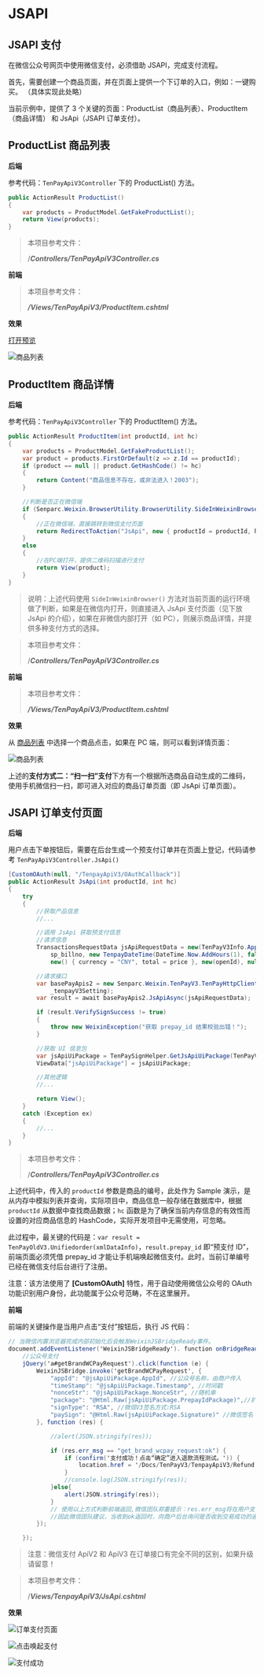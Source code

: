 # JSAPI

## JSAPI 支付

在微信公众号网页中使用微信支付，必须借助 JSAPI，完成支付流程。

首先，需要创建一个商品页面，并在页面上提供一个下订单的入口，例如：一键购买。
（具体实现此处略）

当前示例中，提供了 3 个关键的页面：ProductList（商品列表）、ProductItem（商品详情） 和 JsApi（JSAPI 订单支付）。

## ProductList 商品列表

**后端**

参考代码：`TenPayApiV3Controller` 下的 ProductList() 方法。

```cs
public ActionResult ProductList()
{
    var products = ProductModel.GetFakeProductList();
    return View(products);
}
```

> 本项目参考文件：
>
> /**_Controllers/TenPayApiV3Controller.cs_**

**前端**

> 本项目参考文件：
>
> **_/Views/TenPayApiV3/ProductItem.cshtml_**

**效果**

[打开预览](https://sdk.weixin.senparc.com/TenpayApiV3/ProductList)

![商品列表](https://sdk.weixin.senparc.com/Docs/TenPayV3/images/home-dev-jsapi-01.png)

## ProductItem 商品详情

**后端**

参考代码：`TenPayApiV3Controller` 下的 ProductItem() 方法。

```cs
public ActionResult ProductItem(int productId, int hc)
{
    var products = ProductModel.GetFakeProductList();
    var product = products.FirstOrDefault(z => z.Id == productId);
    if (product == null || product.GetHashCode() != hc)
    {
        return Content("商品信息不存在，或非法进入！2003");
    }

    //判断是否正在微信端
    if (Senparc.Weixin.BrowserUtility.BrowserUtility.SideInWeixinBrowser(HttpContext))
    {
        //正在微信端，直接跳转到微信支付页面
        return RedirectToAction("JsApi", new { productId = productId, hc = hc });
    }
    else
    {
        //在PC端打开，提供二维码扫描进行支付
        return View(product);
    }
}
```

> 说明：上述代码使用 `SideInWeixinBrowser()` 方法对当前页面的运行环境做了判断，如果是在微信内打开，则直接进入 JsApi 支付页面（见下放 JsApi 的介绍），如果在非微信内部打开（如 PC），则展示商品详情，并提供多种支付方式的选择。

> 本项目参考文件：
>
> /**_Controllers/TenPayApiV3Controller.cs_**

**前端**

> 本项目参考文件：
>
> **_/Views/TenPayApiV3/ProductItem.cshtml_**

**效果**

从 [商品列表](https://sdk.weixin.senparc.com/TenPayApiV3/ProductList) 中选择一个商品点击，如果在 PC 端，则可以看到详情页面：

![商品列表](https://sdk.weixin.senparc.com/Docs/TenPayV3/images/home-dev-jsapi-02.png)

上述的**支付方式二：“扫一扫”支付**下方有一个根据所选商品自动生成的二维码，使用手机微信扫一扫，即可进入对应的商品订单页面（即 JsApi 订单页面）。

## JSAPI 订单支付页面

**后端**

用户点击下单按钮后，需要在后台生成一个预支付订单并在页面上登记，代码请参考 `TenPayApiV3Controller.JsApi()`

```cs
[CustomOAuth(null, "/TenpayApiV3/OAuthCallback")]
public ActionResult JsApi(int productId, int hc)
{
    try
    {
        //获取产品信息
        //...

        //调用 JsApi 获取预支付信息
        //请求信息
        TransactionsRequestData jsApiRequestData = new(TenPayV3Info.AppId, TenPayV3Info.MchId, name,
            sp_billno, new TenpayDateTime(DateTime.Now.AddHours(1), false), null, notifyUrl, null,
            new() { currency = "CNY", total = price }, new(openId), null, null, null);

        //请求接口
        var basePayApis2 = new Senparc.Weixin.TenPayV3.TenPayHttpClient.BasePayApis2(_httpClient,
            _tenpayV3Setting);
        var result = await basePayApis2.JsApiAsync(jsApiRequestData);

        if (result.VerifySignSuccess != true)
        {
            throw new WeixinException("获取 prepay_id 结果校验出错！");
        }

        //获取 UI 信息包
        var jsApiUiPackage = TenPaySignHelper.GetJsApiUiPackage(TenPayV3Info.AppId, result.prepay_id);
        ViewData["jsApiUiPackage"] = jsApiUiPackage;

        //其他逻辑
        //...

        return View();
    }
    catch (Exception ex)
    {
        //...
    }
}
```

> 本项目参考文件：
>
> /**_Controllers/TenPayApiV3Controller.cs_**

上述代码中，传入的 `productId` 参数是商品的编号，此处作为 Sample 演示，是从内存中模拟列表并查询，实际项目中，商品信息一般存储在数据库中，根据 `productId` 从数据中查找商品数据；`hc` 函数是为了确保当前内存信息的有效性而设置的对应商品信息的 HashCode，实际开发项目中无需使用，可忽略。

此过程中，最关键的代码是：`var result = TenPayOldV3.Unifiedorder(xmlDataInfo)`，`result.prepay_id` 即“预支付 ID”，前端页面必须凭借 prepay_id 才能让手机端唤起微信支付。此时，当前订单编号已经在微信支付后台进行了注册。

注意：该方法使用了 **[CustomOAuth]** 特性，用于自动使用微信公众号的 OAuth 功能识别用户身份，此功能属于公众号范畴，不在这里展开。

**前端**

前端的关键操作是当用户点击“支付”按钮后，执行 JS 代码：

```cs
// 当微信内置浏览器完成内部初始化后会触发WeixinJSBridgeReady事件。
document.addEventListener('WeixinJSBridgeReady'). function onBridgeReady() {
    //公众号支付
    jQuery('a#getBrandWCPayRequest').click(function (e) {
        WeixinJSBridge.invoke('getBrandWCPayRequest', {
            "appId": "@jsApiUiPackage.AppId", //公众号名称，由商户传入
            "timeStamp": "@jsApiUiPackage.Timestamp", //时间戳
            "nonceStr": "@jsApiUiPackage.NonceStr", //随机串
            "package": "@Html.Raw(jsApiUiPackage.PrepayIdPackage)",//扩展包
            "signType": "RSA", //微信V3签名方式:RSA
            "paySign": "@Html.Raw(jsApiUiPackage.Signature)" //微信签名
        }, function (res) {

            //alert(JSON.stringify(res));

            if (res.err_msg == "get_brand_wcpay_request:ok") {
                if (confirm('支付成功！点击“确定”进入退款流程测试。')) {
                    location.href = '/Docs/TenPayV3/TenpayApiV3/Refund';
                }
                //console.log(JSON.stringify(res));
            }else{
                alert(JSON.stringify(res));
            }
            // 使用以上方式判断前端返回,微信团队郑重提示：res.err_msg将在用户支付成功后返回ok，但并不保证它绝对可靠。
            //因此微信团队建议，当收到ok返回时，向商户后台询问是否收到交易成功的通知，若收到通知，前端展示交易成功的界面；若此时未收到通知，商户后台主动调用查询订单接口，查询订单的当前状态，并反馈给前端展示相应的界面。
        });

    });
```

> 注意：微信支付 ApiV2 和 ApiV3 在订单接口有完全不同的区别，如果升级请留意！

> 本项目参考文件：
>
> /**_Views/TenpayApiV3/JsApi.cshtml_**

**效果**

![订单支付页面](https://sdk.weixin.senparc.com/Docs/TenPayV3/images/home-dev-jsapi-03.jpg)

![点击唤起支付](https://sdk.weixin.senparc.com/Docs/TenPayV3/images/home-dev-jsapi-04.jpg)

![支付成功](https://sdk.weixin.senparc.com/Docs/TenPayV3/images/home-dev-jsapi-05.jpg)

